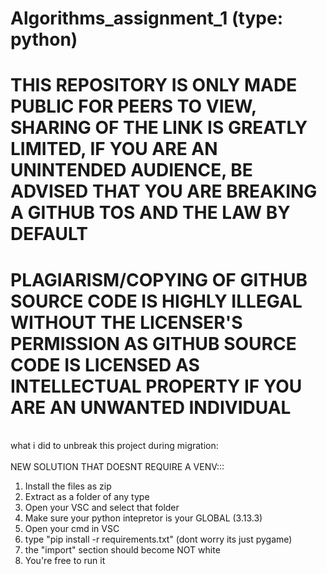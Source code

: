 # Algorithms_assignment_1 (type: python)
<h1><b>THIS REPOSITORY IS ONLY MADE PUBLIC FOR PEERS TO VIEW, SHARING OF THE LINK IS GREATLY LIMITED, IF YOU ARE AN UNINTENDED AUDIENCE, BE ADVISED THAT YOU ARE BREAKING A GITHUB TOS AND THE LAW BY DEFAULT</b></h1>
<h1><b>PLAGIARISM/COPYING OF GITHUB SOURCE CODE IS HIGHLY ILLEGAL WITHOUT THE LICENSER'S PERMISSION AS GITHUB SOURCE CODE IS LICENSED AS INTELLECTUAL PROPERTY IF YOU ARE AN UNWANTED INDIVIDUAL</b></h1>
 <br>
what i did to unbreak this project during migration:<br>
<br>
NEW SOLUTION THAT DOESNT REQUIRE A VENV:::
<ol>
 <li>Install the files as zip</li>
 <li>Extract as a folder of any type</li>
 <li>Open your VSC and select that folder</li>
 <li>Make sure your python intepretor is your GLOBAL (3.13.3)</li>
 <li>Open your cmd in VSC</li>
 <li>type "pip install -r requirements.txt" (dont worry its just pygame)</li>
 <li>the "import" section should become NOT white</li>
 <li>You're free to run it</li>
</ol>
